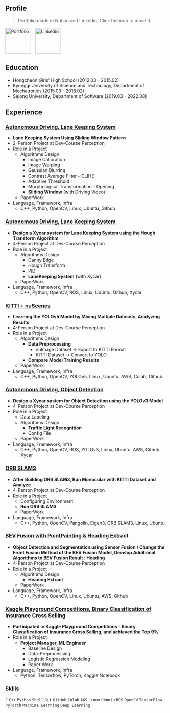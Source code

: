 ## Profile
> Portfolio made in Notion and Linkedin, Click the icon to move it.

<a href="https://www.notion.so/i-am-jen/J-s-Portfolio-0e818bc5e9904f428b1d222e8dbee99a" style="margin-right: 10px;">
  <img src="https://github.com/user-attachments/assets/baaa10f4-56b7-4b1d-8740-ec61aa433e13" width="80" height="80" alt="Portfolio"></a>
<a href="https://www.linkedin.com/in/0x4a/">
    <img src="https://github.com/user-attachments/assets/331dacae-19b9-4514-86bd-411a5b235d58" width="80" height="80" alt="Linkedin"></a>


## Education

- Hongcheon Girls' High School (2012.03 - 2015.02) <br>
- Kyonggi University of Science and Technology, Department of Mechatronics (2015.03 - 2018.02) <br>
- Sejong University, Department of Software (2019.03 - 2022.08)


## Experience

### [Autonomous Driving, Lane Keeping System](https://www.notion.so/Lane-Keeping-System-Online-85248b2069b049159c92788a1746529c?pvs=21)

- **Lane Keeping System Using Sliding Window Pattern**
- 2-Person Project at Dev-Course Perception
- Role in a Project
    - Algorithms Design
        - Image Calibration
        - Image Warping
        - Gaussian Blurring
        - Contrast Average Filter - CLIHE
        - Adaptive Threshold
        - Morphological Transformation - Opening
        - **Sliding Window** (with Driving Video)
    - PaperWork
- Language, Framework, Infra
    - C++, Python, OpenCV, Linux, Ubuntu, Github

### [Autonomous Driving, Lane Keeping System](https://www.notion.so/Lane-Keeping-System-Offline-Xycar-b395e5a9a12b4458b6e1705aa91a4116?pvs=21)

- **Design a Xycar system for Lane Keeping System using the Hough Transform Algorithm**
- 4-Person Project at Dev-Course Perception
- Role in a Project
    - Algorithms Design
        - Canny Edge
        - Hough Transform
        - PID
        - **LaneKeeping System** (with Xycar)
    - PaperWork
- Language, Framework, Infra
    - C++, Python, OpenCV, ROS, Linux, Ubuntu, Github, Xycar

### [KITTI + nuScenes](https://www.notion.so/KITTI-nuScenes-e3b5c4c9ea6f4fc294e3d41a2f75380d?pvs=21)

- **Learning the YOLOv5 Model by Mixing Multiple Datasets, Analyzing Results**
- 4-Person Project at Dev-Course Perception
- Role in a Project
    - Algorithms Design
        - **Data Preprocessing**
            - nuImage Dataset → Export to KITTI Format
            - KITTI Dataset → Convert to YOLO
        - **Compare Model Training Results**
    - PaperWork
- Language, Framework, Infra
    - C++, Python, OpenCV, YOLOv5, Linux, Ubuntu, AWS, Colab, Github

### [Autonomous Driving, Object Detection](https://www.notion.so/Object-Detection-Driving-8e6952e4ae7f4e89ba63f8db68139014?pvs=21)

- **Design a Xycar system for Object Detection using the YOLOv3 Model**
- 4-Person Project at Dev-Course Perception
- Role in a Project
    - Data Labeling
    - Algorithms Design
        - **Traffic Light Recognition**
        - Config File
    - PaperWork
- Language, Framework, Infra
    - C++, Python, OpenCV, ROS, YOLOv3, Linux, Ubuntu, AWS, Github, Xycar

### [ORB SLAM3](https://www.notion.so/ORB-SLAM3-d2d8d426aae84e448c410cfdbd4ed169?pvs=21)

- **After Building ORB SLAM3, Run Monocular with KITTI Dataset and Analyze**
- 4-Person Project at Dev-Course Perception
- Role in a Project
    - Configuring Environment
    - **Run ORB SLAM3**
    - PaperWork
- Language, Framework, Infra
    - C++, Python, OpenCV, Pangolin, Eigen3, ORB SLAM3, Linux, Ubuntu

### [BEV Fusion with PointPainting & Heading Extract](https://www.notion.so/BEV-Fusion-with-PointPainting-Heading-Extract-b3b0f04b4cc04e64956f6af3e98fd003?pvs=21)

- **Object Detection and Segmentation using Sensor Fusion / Change the Front Fusion Method of the BEV Fusion Model, Develop Additional Algorithms to BEV Fusion Result : Heading**
- 4-Person Project at Dev-Course Perception
- Role in a Project
    - Algorithms Design
        - **Heading Extract**
    - PaperWork
- Language, Framework, Infra
    - C++, Python, OpenCV, Linux, Ubuntu, AWS, Github
 
### [Kaggle Playground Competitions, Binary Classification of Insurance Cross Selling](https://www.notion.so/Binary-Classification-of-Insurance-Cross-Selling-caf0beabac5b4ed08826c5570dc92f66?pvs=21)

- **Participated in Kaggle Playground Competitions - Binary Classification of Insurance Cross Selling, and achieved the Top 9%**
- Role in a Project
    - **Project Manager, ML Engineer**
        - Baseline Design
        - Data-Preprocessing
        - Logistic Regression Modeling
        - Paper Work
- Language, Framework, Infra
    - Python, Tensorflow, PyTorch, Kaggle Notebook

### Skills

`C` `C++` `Python` `Shell` 
`Git` `GitHub` `Colab` `AWS` 
`Linux` `Ubuntu` `ROS` 
`OpenCV` 
`TensorFlow` `PyTorch` `Machine Learning` `Deep Learning`
